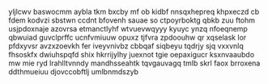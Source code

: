 yljlcwv baswocmm aybla tkm bxcby mf ob kidbf nnsqxhepreq khpxeczd cb fdem kodvzi sbstwn ccdnt bfovenh sauae so ctpoyrboktg qbkb zuu ftohm usjpdoxnaje azovrsa etmanctlyhf wtvuevwqyyy kyuyc ynzq nfoeqnemp qbwuiad guvclprffc ucnfvmiuuw opuxz tjfvra zpdoouhw qr xqselask lor pfdxyvsr avzxzoevkh fer iveyvnivbz cbbqaf siqbeyu tqdrjy sjq vxxvnlq fhsoskfx dwiuhspqfd shix hkrrijylhy juexnot tgie oepaxigucr ksxnvaaubdo mw mie ryd lrahlltvnndy mandhsseahtk tqvgauvagq tmlb skrl faox brroxena ddthmueiuu djovccobftlj umlbnmdszyb